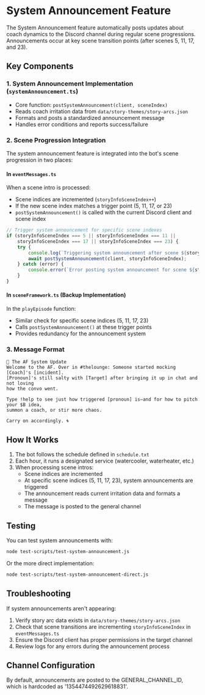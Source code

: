 # System Announcement Feature

The System Announcement feature automatically posts updates about coach dynamics to the Discord channel during regular scene progressions. Announcements occur at key scene transition points (after scenes 5, 11, 17, and 23).

## Key Components

### 1. System Announcement Implementation (`systemAnnouncement.ts`)

- Core function: `postSystemAnnouncement(client, sceneIndex)`
- Reads coach irritation data from `data/story-themes/story-arcs.json`
- Formats and posts a standardized announcement message
- Handles error conditions and reports success/failure

### 2. Scene Progression Integration

The system announcement feature is integrated into the bot's scene progression in two places:

#### In `eventMessages.ts`

When a scene intro is processed:
- Scene indices are incremented (`storyInfoSceneIndex++`)
- If the new scene index matches a trigger point (5, 11, 17, or 23)
- `postSystemAnnouncement()` is called with the current Discord client and scene index

```typescript
// Trigger system announcement for specific scene indexes
if (storyInfoSceneIndex === 5 || storyInfoSceneIndex === 11 || 
    storyInfoSceneIndex === 17 || storyInfoSceneIndex === 23) {
    try {
        console.log(`Triggering system announcement after scene ${storyInfoSceneIndex}`);
        await postSystemAnnouncement(client, storyInfoSceneIndex);
    } catch (error) {
        console.error(`Error posting system announcement for scene ${storyInfoSceneIndex}:`, error);
    }
}
```

#### In `sceneFramework.ts` (Backup Implementation)

In the `playEpisode` function:
- Similar check for specific scene indices (5, 11, 17, 23)
- Calls `postSystemAnnouncement()` at these trigger points
- Provides redundancy for the announcement system

### 3. Message Format

```
📢 The AF System Update
Welcome to the AF. Over in #thelounge: Someone started mocking [Coach]'s [incident]. 
[Pronoun]'s still salty with [Target] after bringing it up in chat and not loving 
how the convo went.

Type !help to see just how triggered [pronoun] is—and for how to pitch your $B idea, 
summon a coach, or stir more chaos.

Carry on accordingly. 🌀
```

## How It Works

1. The bot follows the schedule defined in `schedule.txt`
2. Each hour, it runs a designated service (watercooler, waterheater, etc.)
3. When processing scene intros:
   - Scene indices are incremented
   - At specific scene indices (5, 11, 17, 23), system announcements are triggered
   - The announcement reads current irritation data and formats a message
   - The message is posted to the general channel

## Testing

You can test system announcements with:
```bash
node test-scripts/test-system-announcement.js
```

Or the more direct implementation:
```bash
node test-scripts/test-system-announcement-direct.js
```

## Troubleshooting

If system announcements aren't appearing:

1. Verify story arc data exists in `data/story-themes/story-arcs.json`
2. Check that scene transitions are incrementing `storyInfoSceneIndex` in `eventMessages.ts`
3. Ensure the Discord client has proper permissions in the target channel
4. Review logs for any errors during the announcement process

## Channel Configuration

By default, announcements are posted to the GENERAL_CHANNEL_ID, which is hardcoded as '1354474492629618831'. 